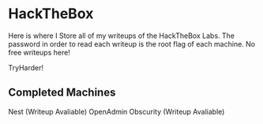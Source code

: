 # HackTheBox

Here is where I Store all of my writeups of the HackTheBox Labs.
The password in order to read each writeup is the root flag of each machine. No free writeups here!

TryHarder!

## Completed Machines

Nest          (Writeup Avaliable)
OpenAdmin
Obscurity     (Writeup Avaliable)
